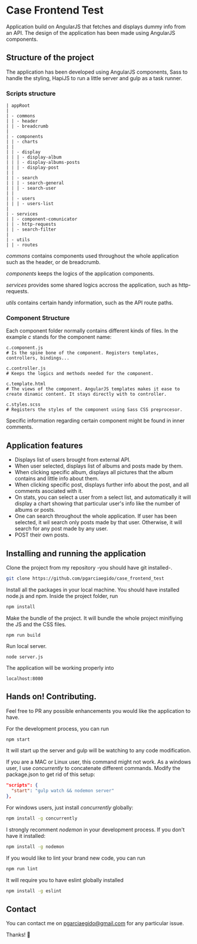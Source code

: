 # Case Frontend Test
Application build on AngularJS that fetches and displays dummy info from an API. The design of the application has been made using AngularJS components.

## Structure of the project
The application has been developed using AngularJS components, Sass to handle the styling, HapiJS to run a little server and gulp as a task runner.

### Scripts structure
```
| appRoot
|
| - commons
| | - header
| | - breadcrumb
|
| - components
| | - charts
| |
| | - display
| | | - display-album
| | | - display-albums-posts
| | | - display-post
| |
| | - search
| | | - search-general
| | | - search-user
| |
| | - users
| | | - users-list
|
| - services
| | - component-comunicator
| | - http-requests
| | - search-filter
|
| - utils
| | - routes
```

*commons* contains components used throughout the whole application such as the header, or de breadcrumb.

*components* keeps the logics of the application components.

*services* provides some shared logics accross the application, such as http-requests.

*utils* contains certain handy information, such as the API route paths.

### Component Structure

Each component folder normally contains different kinds of files. In the example *c* stands for the component name:

```
c.component.js
# Is the spine bone of the component. Registers templates, controllers, bindings...

c.controller.js
# Keeps the logics and methods needed for the component.

c.template.html
# The views of the component. AngularJS templates makes it ease to create dinamic content. It stays directly with to controller.

c.styles.scss
# Registers the styles of the component using Sass CSS preprocesor.
```

Specific information regarding certain component might be found in inner comments.

## Application features
* Displays list of users brought from external API.
* When user selected, displays list of albums and posts made by them.
* When clicking specific album, displays all pictures that the album contains and little info about them.
* When clicking specific post, displays further info about the post, and all comments asociated with it.
* On stats, you can select a user from a select list, and automatically it will display a chart showing that particular user's info like the number of albums or posts.
* One can search throughout the whole application. If user has been selected, it wil search only posts made by that user. Otherwise, it will search for any post made by any user.
* POST their own posts.

## Installing and running the application
Clone the project from my repository -you should have git installed-.
```sh
git clone https://github.com/pgarciaegido/case_frontend_test
```

Install all the packages in your local machine. You should have installed node.js and npm. Inside the project folder, run
```sh
npm install
```

Make the bundle of the project. It will bundle the whole project minifiying the JS and the CSS files.
```$
npm run build
```

Run local server.
```
node server.js
```

The application will be working properly into
```
localhost:8080
```

## Hands on! Contributing.
Feel free to PR any possible enhancements you would like the application to have.

For the development process, you can run
```sh
npm start
```

It will start up the server and gulp will be watching to any code modification.

If you are a MAC or Linux user, this command might not work. As a windows user, I use *concurrently* to concatenate different commands. Modify the package.json to get rid of this setup:
```json
"scripts": {
  "start": "gulp watch && nodemon server"
},
```
For windows users, just install *concurrently* globally:
```sh
npm install -g concurrently
```

I strongly recomment *nodemon* in your development process. If you don't have it installed:
```sh
npm install -g nodemon
```

If you would like to lint your brand new code, you can run
```sh
npm run lint
```
It will require you to have eslint globally installed
```sh
npm install -g eslint
```

## Contact
You can contact me on pgarciaegido@gmail.com for any particular issue.

Thanks! :beer:
